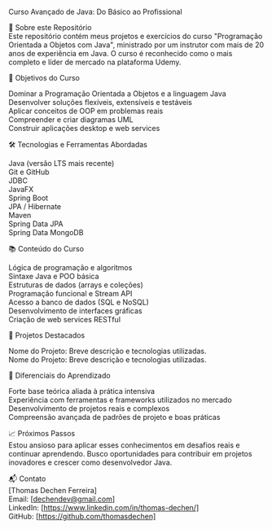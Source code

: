 Curso Avançado de Java: Do Básico ao Profissional  

🚀 Sobre este Repositório    
Este repositório contém meus projetos e exercícios do curso "Programação Orientada a Objetos com Java", ministrado por um instrutor com mais de 20 anos de experiência em Java. O curso é reconhecido como o mais completo e líder de mercado na plataforma Udemy.  

🎯 Objetivos do Curso  

Dominar a Programação Orientada a Objetos e a linguagem Java  
Desenvolver soluções flexíveis, extensíveis e testáveis  
Aplicar conceitos de OOP em problemas reais  
Compreender e criar diagramas UML  
Construir aplicações desktop e web services  

🛠 Tecnologias e Ferramentas Abordadas  

Java (versão LTS mais recente)  
Git e GitHub  
JDBC  
JavaFX  
Spring Boot  
JPA / Hibernate  
Maven  
Spring Data JPA  
Spring Data MongoDB  

📚 Conteúdo do Curso  

Lógica de programação e algoritmos  
Sintaxe Java e POO básica  
Estruturas de dados (arrays e coleções)  
Programação funcional e Stream API  
Acesso a banco de dados (SQL e NoSQL)  
Desenvolvimento de interfaces gráficas  
Criação de web services RESTful  

💼 Projetos Destacados    

Nome do Projeto: Breve descrição e tecnologias utilizadas.  
Nome do Projeto: Breve descrição e tecnologias utilizadas.  
 
🌟 Diferenciais do Aprendizado 
   
Forte base teórica aliada à prática intensiva  
Experiência com ferramentas e frameworks utilizados no mercado  
Desenvolvimento de projetos reais e complexos  
Compreensão avançada de padrões de projeto e boas práticas  

📈 Próximos Passos  
Estou ansioso para aplicar esses conhecimentos em desafios reais e continuar aprendendo. Busco oportunidades para contribuir em projetos inovadores e crescer como desenvolvedor Java.  

📬 Contato  
[Thomas Dechen Ferreira]  
Email: [dechendev@gmail.com]  
LinkedIn: [https://www.linkedin.com/in/thomas-dechen/]  
GitHub: [https://github.com/thomasdechen]  
